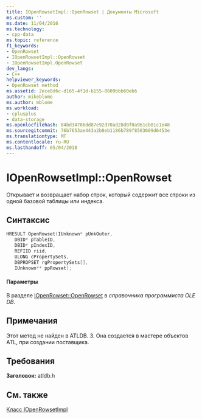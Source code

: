 ```yaml
---
title: IOpenRowsetImpl::OpenRowset | Документы Microsoft
ms.custom: ''
ms.date: 11/04/2016
ms.technology:
- cpp-data
ms.topic: reference
f1_keywords:
- OpenRowset
- IOpenRowsetImpl::OpenRowset
- IOpenRowsetImpl.OpenRowset
dev_langs:
- C++
helpviewer_keywords:
- OpenRowset method
ms.assetid: 2ece8d6c-d165-4f1d-b155-8609bbb60eb6
author: mikeblome
ms.author: mblome
ms.workload:
- cplusplus
- data-storage
ms.openlocfilehash: 84bd34786dd87e92d70ad28d0f0a961cb01c1e48
ms.sourcegitcommit: 76b7653ae443a2b8eb1186b789f8503609d6453e
ms.translationtype: MT
ms.contentlocale: ru-RU
ms.lasthandoff: 05/04/2018
---
```

# <a name="iopenrowsetimplopenrowset"></a>IOpenRowsetImpl::OpenRowset
Открывает и возвращает набор строк, который содержит все строки из одной базовой таблицы или индекса.  
  
## <a name="syntax"></a>Синтаксис  
  
```cpp
HRESULT OpenRowset(IUnknown* pUnkOuter,  
   DBID* pTableID,  
   DBID* pIndexID,  
   REFIID riid,  
   ULONG cPropertySets,  
   DBPROPSET rgPropertySets[],  
   IUnknown** ppRowset);  
```  
  
#### <a name="parameters"></a>Параметры  
 В разделе [IOpenRowset::OpenRowset](https://msdn.microsoft.com/en-us/library/ms716724.aspx) в *справочника программиста OLE DB*.  
  
## <a name="remarks"></a>Примечания  
 Этот метод не найден в ATLDB. З. Она создается в мастере объектов ATL, при создании поставщика.  
  
## <a name="requirements"></a>Требования  
 **Заголовок:** atldb.h  
  
## <a name="see-also"></a>См. также  
 [Класс IOpenRowsetImpl](../../data/oledb/iopenrowsetimpl-class.md)